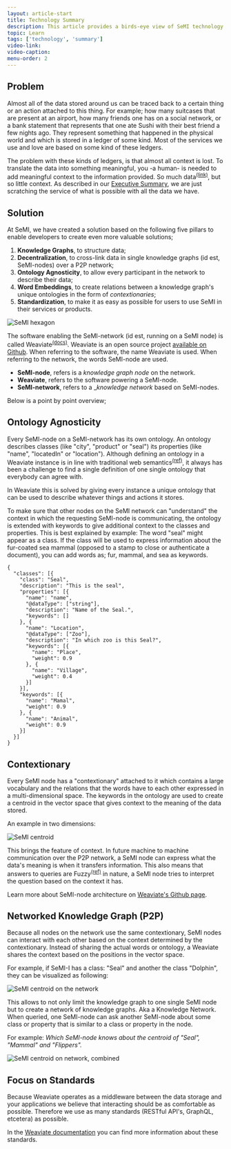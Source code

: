 ```yaml
---
layout: article-start
title: Technology Summary
description: This article provides a birds-eye view of SeMI technology stack. Including references to relating sources.
topic: Learn
tags: ['technology', 'summary']
video-link: 
video-caption: 
menu-order: 2
---
```


## Problem

Almost all of the data stored around us can be traced back to a certain thing or an action attached to this thing. For example; how many suitcases that are present at an airport, how many friends one has on a social network, or a bank statement that represents that one ate Sushi with their best friend a few nights ago. They represent something that happened in the physical world and which is stored in a ledger of some kind. Most of the services we use and love are based on some kind of these ledgers.

The problem with these kinds of ledgers, is that almost all context is lost. To translate the data into something meaningful, you -a human- is needed to add meaningful context to the information provided. So much data<sup><a href="https://www.forbes.com/sites/andrewcave/2017/04/13/what-will-we-do-when-the-worlds-data-hits-163-zettabytes-in-2025/#1c39cdc0349a" alt="What Will We Do When The World's Data Hits 163 Zettabytes In 2025?">(link)</a></sup>, but so little context. As described in our [Executive Summary](/knowledge-base/learn/executive-summary/), we are just scratching the service of what is possible with all the data we have.

## Solution

At SeMI, we have created a solution based on the following five pillars to enable developers to create even more valuable solutions;

1. **Knowledge Graphs**, to structure data;
2. **Decentralization**, to cross-link data in single knowledge graphs (id est, SeMI-nodes) over a P2P network;
2. **Ontology Agnosticity**, to allow every participant in the network to describe their data;
3. **Word Embeddings**, to create relations between a knowledge graph's unique ontologies in the form of _contextionaries_;
5. **Standardization**, to make it as easy as possible for users to use SeMI in their services or products.

![SeMI hexagon](/img/SeMI-hexagon.jpg)

The software enabling the SeMI-network (id est, running on a SeMI node) is called Weaviate<sup><a href="/knowledge-base/implement/weaviate/" alt="Weaviate Documentation">(docs)</a></sup>. Weaviate is an open source project <a href="https://github.com/creativesoftwarefdn/weaviate" alt="Weaviate Github">available on Github</a>. When referring to the software, the name Weaviate is used. When referring to the network, the words SeMI-node are used.

- **SeMI-node**, refers is a _knowledge graph node_ on the network.
- **Weaviate**, refers to the software powering a SeMI-node.
- **SeMI-network**, refers to a __knowledge network_ based on SeMI-nodes.

Below is a point by point overview;

## Ontology Agnosticity

Every SeMI-node on a SeMI-network has its own ontology. An ontology describes classes (like "city", "product" or "seal") its properties (like "name", "locatedIn" or "location"). Although defining an ontology in a Weaviate instance is in line with traditional web semantics<sup><a href="https://en.wikipedia.org/wiki/Semantic_Web" alt="Semantic Web">(ref)</a></sup>, it always has been a challenge to find a single definition of one single ontology that everybody can agree with.

In Weaviate this is solved by giving every instance a unique ontology that can be used to describe whatever things and actions it stores.

To make sure that other nodes on the SeMI network can "understand" the context in which the requesting SeMI-node is communicating, the ontology is extended with keywords to give additional context to the classes and properties. This is best explained by example: The word "seal" might appear as a class. If the class will be used to express information about the fur-coated sea mammal (opposed to a stamp to close or authenticate a document), you can add words as; fur, mammal, and sea as keywords.

```
{
  "classes": [{
    "class": "Seal",
    "description": "This is the seal",
    "properties": [{
      "name": "name",
      "@dataType": ["string"],
      "description": "Name of the Seal.",
      "keywords": []
    }, {
      "name": "Location",
      "@dataType": ["Zoo"],
      "description": "In which zoo is this Seal?",
      "keywords": [{
        "name": "Place",
        "weight": 0.9
      }, {
        "name": "Village",
        "weight": 0.4
      }]
    }],
    "keywords": [{
      "name": "Mamal",
      "weight": 0.9
    }, {
      "name": "Animal",
      "weight": 0.9
    }]
  }]
}
```

## Contextionary

Every SeMI node has a "contextionary" attached to it which contains a large vocabulary and the relations that the words have to each other expressed in a multi-dimensional space. The keywords in the ontology are used to create a centroid in the vector space that gives context to the meaning of the data stored.

An example in two dimensions:   

![SeMI centroid](/img/SeMI-centroid.jpg)

This brings the feature of context. In future machine to machine communication over the P2P network, a SeMI node can express what the data's meaning is when it transfers information. This also means that answers to queries are Fuzzy<sup><a href="https://en.wikipedia.org/wiki/Fuzzy_logic" alt="Fuzzy">(ref)</a></sup> in nature, a SeMI node tries to interpret the question based on the context it has.

<section class="help">
    Learn more about SeMI-node architecture on <a href="https://github.com/creativesoftwarefdn/weaviate/blob/develop/README.md">Weaviate's Github page</a>.
</section>

## Networked Knowledge Graph (P2P)

Because all nodes on the network use the same contextionary, SeMI nodes can interact with each other based on the context determined by the contextionary. Instead of sharing the actual words or ontology, a Weaviate shares the context based on the positions in the vector space.

For example, if SeMI-I has a class: "Seal" and another the class "Dolphin", they can be visualized as following:

![SeMI centroid on the network](/img/SeMI-centroid-network.jpg)

This allows to not only limit the knowledge graph to one single SeMI node but to create a network of knowledge graphs. Aka a Knowledge Network. When queried, one SeMI-node can ask another SeMI-node about some class or property that is similar to a class or property in the node.

For example: _Which SeMI-node knows about the centroid of "Seal", "Mammal" and "Flippers"._

![SeMI centroid on network, combined](/img/SeMI-centroid-network-combined.jpg)

## Focus on Standards

Because Weaviate operates as a middleware between the data storage and your applications we believe that interacting should be as comfortable as possible. Therefore we use as many standards (RESTful API's, GraphQL, etcetera) as possible.

In the [Weaviate documentation](/knowledge-base/implement/weaviate/) you can find more information about these standards.